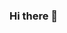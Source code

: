 ### Hi there 👋

<!--
**Fr0ztyy43/Fr0ztyy43** is a ✨ _special_ ✨ repository because its `README.md` (this file) appears on your GitHub profile# 📊 GitHub Stats:

<h1 align="center">Hi 👋, I'm Damian</h1>
<p align="left"> <img src="https://komarev.com/ghpvc/?username=fr0ztyy43&label=Profile%20views&color=0e75b6&style=flat" alt="fr0ztyy43" /> </p>

- 🔭 I’m currently working on **android development**

<h3 align="left">Connect with me:</h3>
<p align="left">
</p>

<p><img align="center" src="https://github-readme-streak-stats.herokuapp.com/?user=fr0ztyy43&" alt="fr0ztyy43" /></p>
